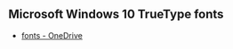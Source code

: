 ## Microsoft Windows 10 TrueType fonts

- [fonts - OneDrive](https://1drv.ms/u/s!Ah269oc0GWMlg0m4VMQ_5S_rrC8u?e=O37wgd)
